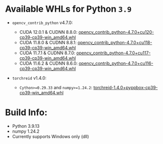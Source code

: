# Available WHLs for Python `3.9`

* `opencv_contrib_python` v4.7.0:
  - CUDA 12.0.1 & CUDNN 8.8.0:  [opencv_contrib_python-4.7.0+cu120-cp39-cp39-win_amd64.whl](https://github.com/rathaumons/pyppbox-custpkg/raw/main/py39/opencv_contrib_python-4.7.0+cu120-cp39-cp39-win_amd64.whl)
  - CUDA 11.8.0 & CUDNN 8.8.1: [opencv_contrib_python-4.7.0+cu118-cp39-cp39-win_amd64.whl](https://github.com/rathaumons/pyppbox-custpkg/raw/main/py39/opencv_contrib_python-4.7.0+cu118-cp39-cp39-win_amd64.whl)
  - CUDA 11.7.1 & CUDNN 8.7.0: [opencv_contrib_python-4.7.0+cu117-cp39-cp39-win_amd64.whl](https://github.com/rathaumons/pyppbox-custpkg/raw/main/py39/opencv_contrib_python-4.7.0+cu117-cp39-cp39-win_amd64.whl)
  - CUDA 11.6.2 & CUDNN 8.6.0: [opencv_contrib_python-4.7.0+cu116-cp39-cp39-win_amd64.whl](https://github.com/rathaumons/pyppbox-custpkg/raw/main/py39/opencv_contrib_python-4.7.0+cu116-cp39-cp39-win_amd64.whl)

* `torchreid` v1.4.0: 
  - `Cython>=0.29.33` and `numpy>=1.24.2`: [torchreid-1.4.0+pyppbox-cp39-cp39-win_amd64.whl](https://github.com/rathaumons/pyppbox-custpkg/raw/main/py39/torchreid-1.4.0+pyppbox-cp39-cp39-win_amd64.whl)

# Build Info:
* Python 3.9.13
* numpy 1.24.2
* Currently supports Windows only (dll)
